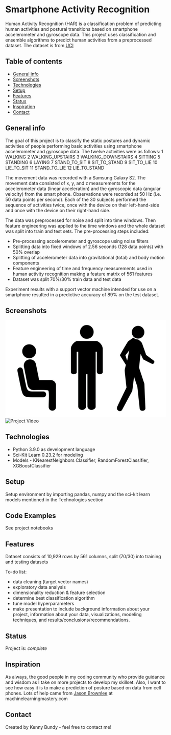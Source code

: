 # Smartphone Activity Recognition
Human Activity Recognition (HAR) is a classification problem of predicting human activities and postural transitions based on smartphone accelerometer and gyroscope data.  This project uses classification and ensemble algorithms to predict human activities from a preprocessed dataset. The dataset is from [UCI](https://archive.ics.uci.edu/ml/datasets/Smartphone-Based+Recognition+of+Human+Activities+and+Postural+Transitions)

## Table of contents
* [General info](#general-info)
* [Screenshots](#screenshots)
* [Technologies](#technologies)
* [Setup](#setup)
* [Features](#features)
* [Status](#status)
* [Inspiration](#inspiration)
* [Contact](#contact)

## General info
The goal of this project is to classify the static postures and dynamic activities of people performing basic activities using smartphone accelerometer and gyroscope data.  The twelve activities were as follows:
    1 WALKING
    2 WALKING_UPSTAIRS
    3 WALKING_DOWNSTAIRS
    4 SITTING
    5 STANDING
    6 LAYING
    7 STAND_TO_SIT
    8 SIT_TO_STAND
    9 SIT_TO_LIE
    10 LIE_TO_SIT
    11 STAND_TO_LIE
    12 LIE_TO_STAND 

The movement data was recorded with a Samsung Galaxy S2.  The movement data consisted of x, y, and z measurements for the accelerometer data (linear acceleration) and the gyroscopic data (angular velocity) from the smart phone. Observations were recorded at 50 Hz (i.e. 50 data points per second). Each of the 30 subjects performed the sequence of activities twice, once with the device on their left-hand-side and once with the device on their right-hand side.

The data was preprocessed for noise and split into time windows.  Then feature engineering was applied to the time windows and the whole dataset was split into train and test sets.  The pre-processing steps included:

* Pre-processing accelerometer and gyroscope using noise filters
* Splitting data into fixed windows of 2.56 seconds (128 data points) with 50% overlap
* Splitting of accelerometer data into gravitational (total) and body motion components
* Feature engineering of time and frequency measurements used in human activity recognition making a feature matrix of 561 features
* Dataset was split 70%/30% train data and test data

Experiment results with a support vector machine intended for use on a smartphone resulted in a predictive accuracy of 89% on the test dataset.



## Screenshots
![Project Pic](./img/sit_stand_walk.png)
![Project Video](https://youtu.be/XOEN9W05_4A)


## Technologies
* Python 3.9.0 as development language
* Sci-Kit Learn 0.23.2 for modeling
* Models - KNearestNeighbors Classifier, RandomForestClassifier, XGBoostClassifier

## Setup
Setup environment by importing pandas, numpy and the sci-kit learn models mentioned in the Technologies section

## Code Examples
See project notebooks

## Features
Dataset consists of 10,929 rows by 561 columns, split (70/30) into training and testing datasets


To-do list:
* data cleaning (target vector names)
* exploratory data analysis
* dimensionality reduction & feature selection
* determine best classification algorithm
* tune model hyperparameters
* make presentation to include background information about your project, information about your data, visualizations, modeling techniques, and results/conclusions/recommendations.

## Status
Project is: _complete_

## Inspiration
As always, the good people in my coding community who provide guidance and wisdom as I take on more projects to develop my skillset.  Also, I want to see how easy it is to make a prediction of posture based on data from cell phones. Lots of help came from [Jason Brownlee](https://machinelearningmastery.com/how-to-model-human-activity-from-smartphone-data/) at machinelearningmastery.com

## Contact
Created by Kenny Bundy - feel free to contact me!